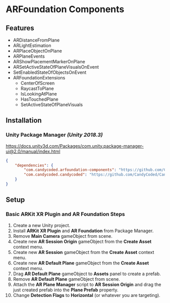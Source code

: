 # ARFoundation Components

## Features

-   ARDistanceFromPlane
-   ARLightEstimation
-   ARPlaceObjectOnPlane
-   ARPlaneEvents
-   ARShowPlacementMarkerOnPlane
-   ARSetActiveStateOfPlaneVisualsOnEvent
-   SetEnabledStateOfObjectsOnEvent
-   ARFoundationExtensions
    -   CenterOfScreen
    -   RaycastToPlane
    -   IsLookingAtPlane
    -   HasTouchedPlane
    -   SetActiveStateOfPlaneVisuals

## Installation

### Unity Package Manager _(Unity 2018.3)_

<https://docs.unity3d.com/Packages/com.unity.package-manager-ui@2.0/manual/index.html>

```json
{
    "dependencies": {
        "com.candycoded.arfoundation-components": "https://github.com/CandyCoded/ARFoundation-Components.git#upm",
        "com.candycoded.candycoded": "https://github.com/CandyCoded/CandyCoded.git#v1.1.0"
    }
}
```

## Setup

### Basic ARKit XR Plugin and AR Foundation Steps

1. Create a new Unity project.
1. Install **ARKit XR Plugin** and **AR Foundation** from Package Manager.
1. Remove **Main Camera** gameObject from scene.
1. Create new **AR Session Origin** gameObject from the **Create Asset** context menu.
1. Create new **AR Session** gameObject from the **Create Asset** context menu.
1. Create new **AR Default Plane** gameObject from the **Create Asset** context menu.
1. Drag **AR Default Plane** gameObject to **Assets** panel to create a prefab.
1. Remove **AR Default Plane** gameObject from scene.
1. Attach the **AR Plane Manager** script to **AR Session Origin** and drag the just created prefab into the **Plane Prefab** property.
1. Change **Detection Flags** to **Horizontal** (or whatever you are targeting).
